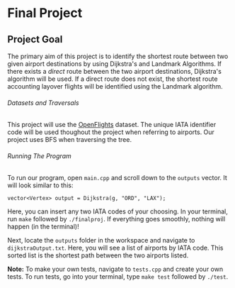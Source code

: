 # Final Project

## Project Goal

The primary aim of this project is to identify the shortest route between two given airport destinations by using Dijkstra's and Landmark Algorithms. If there exists a *direct* route between the two airport destinations, Dijkstra's algorithm will be used. If a direct route does not exist, the shortest route accounting layover flights will be identified using the Landmark algorithm.

###### Datasets and Traversals

This project will use the [OpenFlights](https://openflights.org/data.html/) dataset. The unique IATA identifier code will be used thoughout the project when referring to airports. Our project uses BFS when traversing the tree.

###### Running The Program

To run our program, open `main.cpp` and scroll down to the `outputs` vector. It will look similar to this:

```
vector<Vertex> output = Dijkstra(g, "ORD", "LAX"); 
```
Here, you can insert any two IATA codes of your choosing. In your terminal, run `make` followed by `./finalproj`. If everything goes smoothly, nothing will happen (in the terminal)!

Next, locate the `outputs` folder in the workspace and navigate to `dijkstraOutput.txt`. Here, you will see a list of airports by IATA code. This sorted list is the shortest path between the two airports listed.

**Note:** To make your own tests, navigate to `tests.cpp` and create your own tests. To run tests, go into your terminal, type `make test` followed by `./test`.
